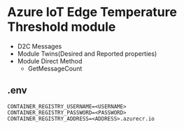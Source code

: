 # Azure IoT Edge Temperature Threshold module

- D2C Messages
- Module Twins(Desired and Reported properties)
- Module Direct Method
  - GetMessageCount

## .env

```
CONTAINER_REGISTRY_USERNAME=<USERNAME>
CONTAINER_REGISTRY_PASSWORD=<PASSWORD>
CONTAINER_REGISTRY_ADDRESS=<ADDRESS>.azurecr.io
```
